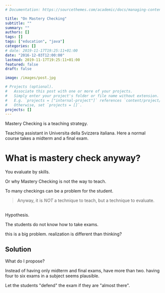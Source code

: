 ```yaml
---
# Documentation: https://sourcethemes.com/academic/docs/managing-content/

title: "On Mastery Checking"
subtitle: ""
summary: ""
authors: []
tags: []
tags: ["education", "java"]
categories: []
# date: 2019-11-17T19:25:11+01:00
date: "2016-12-03T12:00:00"
lastmod: 2019-11-17T19:25:11+01:00
featured: false
draft: false

image: /images/post.jpg

# Projects (optional).
#   Associate this post with one or more of your projects.
#   Simply enter your project's folder or file name without extension.
#   E.g. `projects = ["internal-project"]` references `content/project/deep-learning/index.md`.
#   Otherwise, set `projects = []`.
projects: []
---
```


Mastery Checking is a teaching strategy.

Teaching assistant in Universita della Svizzera italiana.
Here a normal course takes a midterm and a final exam.


# What is mastery check anyway?

You evaluate by skills.

Or why Mastery Checking is not the way to teach.

To many checkings can be a problem for the student.

> Anyway, it is *NOT* a technique to teach, but a technique to evaluate.


##

Hypothesis.

The students do not know how to take exams.

this is a big problem.
realization is different than thinking?


## Solution

What do I propose?

Instead of having only midterm and final exams,
have more than two.
having four to six exams in a subject seems plausible.

Let the students "defend" the exam if they are "almost there".
